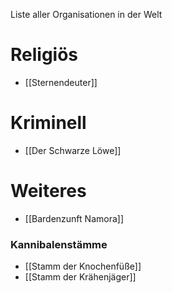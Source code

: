 Liste aller Organisationen in der Welt

# Religiös
- [[Sternendeuter]]

# Kriminell
- [[Der Schwarze Löwe]]

# Weiteres
- [[Bardenzunft Namora]]

### Kannibalenstämme
- [[Stamm der Knochenfüße]]
- [[Stamm der Krähenjäger]]
